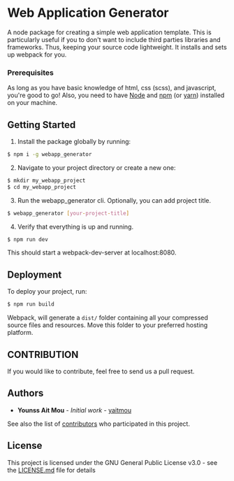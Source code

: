 # Web Application Generator

A node package for creating a simple web application template. This is particularly useful if you to don't want to include third parties libraries and frameworks. Thus, keeping your source code lightweight. It installs and sets up webpack for you.

### Prerequisites

As long as you have basic knowledge of html, css (scss), and javascript, you're good to go!
Also, you need to have [Node](https://nodejs.org/) and [npm](https://www.npmjs.com/) (or [yarn](https://yarnpkg.com/)) installed on your machine.

## Getting Started

1. Install the package globally by running:

```bash
$ npm i -g webapp_generator
```

2. Navigate to your project directory or create a new one:

```bash
$ mkdir my_webapp_project
$ cd my_webapp_project
```

3. Run the webapp_generator cli. Optionally, you can add project title.

```bash
$ webapp_generator [your-project-title]
```

4. Verify that everything is up and running.

```bash
$ npm run dev
```

This should start a webpack-dev-server at localhost:8080.

## Deployment

To deploy your project, run:

```bash
$ npm run build
```

Webpack, will generate a `dist/` folder containing all your compressed source files and resources. Move this folder to your preferred hosting platform.

## CONTRIBUTION

If you would like to contribute, feel free to send us a pull request.

## Authors

- **Younss Ait Mou** - _Initial work_ - [yaitmou](https://github.com/yaitmou)

See also the list of [contributors](https://github.com/webapp_generator/contributors) who participated in this project.

## License

This project is licensed under the GNU General Public License v3.0 - see the [LICENSE.md](LICENSE.md) file for details
